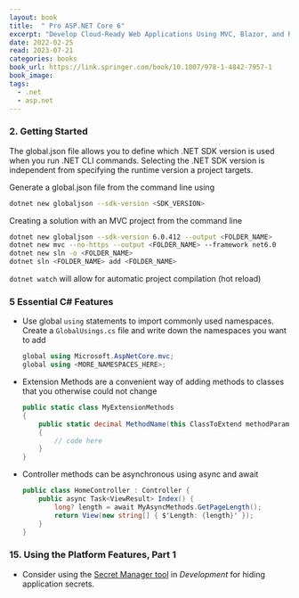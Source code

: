 ```yaml
---
layout: book
title:  " Pro ASP.NET Core 6"
excerpt: "Develop Cloud-Ready Web Applications Using MVC, Blazor, and Razor Pages"
date: 2022-02-25
read: 2023-07-21
categories: books
book_url: https://link.springer.com/book/10.1007/978-1-4842-7957-1
book_image: 
tags:
  - .net
  - asp.net
---
```


### 2. Getting Started

The global.json file allows you to define which .NET SDK version is used when you run .NET CLI commands. Selecting the .NET SDK version is independent from specifying the runtime version a project targets. 

Generate a global.json file from the command line using

```sh
dotnet new globaljson --sdk-version <SDK_VERSION>
```

Creating a solution with an MVC project from the command line
```sh
dotnet new globaljson --sdk-version 6.0.412 --output <FOLDER_NAME>
dotnet new mvc --no-https --output <FOLDER_NAME> --framework net6.0
dotnet new sln -o <FOLDER_NAME>
dotnet sln <FOLDER_NAME> add <FOLDER_NAME>
```

`dotnet watch` will allow for automatic project compilation (hot reload)


### 5 Essential C# Features

* Use global `using` statements to import commonly used namespaces. Create a `GlobalUsings.cs` file and write down the namespaces you want to add
  ```csharp
  global using Microsoft.AspNetCore.mvc;
  global using <MORE_NAMESPACES_HERE>;
  ```

* Extension Methods are a convenient way of adding methods to classes that you otherwise could not change

  ```csharp
  public static class MyExtensionMethods
  {
      public static decimal MethodName(this ClassToExtend methodParam)
      {
          // code here
      }
  }
  ```

* Controller methods can be asynchronous using async and await

  ```csharp
  public class HomeController : Controller {
      public async Task<ViewResult> Index() {
          long? length = await MyAsyncMethods.GetPageLength();
          return View(new string[] { $'Length: {length}' });
      }
  }
  ```


### 15. Using the Platform Features, Part 1

* Consider using the [Secret Manager tool](https://learn.microsoft.com/en-us/aspnet/core/security/app-secrets?view=aspnetcore-7.0&tabs=linux) in *Development* for hiding application secrets.
